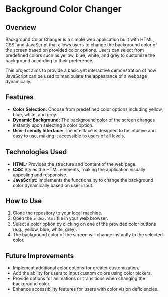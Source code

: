 # Background Color Changer

## Overview

Background Color Changer is a simple web application built with HTML, CSS, and JavaScript that allows users to change the background color of the screen based on provided color options. Users can select from predefined colors such as yellow, blue, white, and grey to customize the background according to their preference.

This project aims to provide a basic yet interactive demonstration of how JavaScript can be used to manipulate the appearance of a webpage dynamically.

## Features

- **Color Selection:** Choose from predefined color options including yellow, blue, white, and grey.
- **Dynamic Background:** The background color of the screen changes instantly upon selecting a color option.
- **User-friendly Interface:** The interface is designed to be intuitive and easy to use, making it accessible to users of all levels.

## Technologies Used

- **HTML:** Provides the structure and content of the web page.
- **CSS:** Styles the HTML elements, making the application visually appealing and responsive.
- **JavaScript:** Implements the functionality to change the background color dynamically based on user input.

## How to Use

1. Clone the repository to your local machine.
2. Open the `index.html` file in your web browser.
3. Select a color option by clicking on one of the provided color buttons (e.g., yellow, blue, white, grey).
4. The background color of the screen will change instantly to the selected color.


## Future Improvements

- Implement additional color options for greater customization.
- Add the ability for users to input custom colors using color pickers.
- Provide options for animations or transitions when changing the background color.
- Enhance accessibility features for users with color vision deficiencies.


